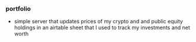 ### portfolio
- simple server that updates prices of my crypto and and public equity holdings in an airtable sheet that I used to track my investments and net worth

